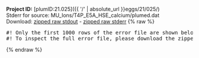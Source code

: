 **Project ID:** [plumID:21.025]({{ '/' | absolute_url }}eggs/21/025/)  
Stderr for source:  MU_Ions/T4P_E5A_HSE_calcium/plumed.dat   
Download: [zipped raw stdout](plumed.dat.plumed.stdout.txt.zip) - [zipped raw stderr](plumed.dat.plumed.stderr.txt.zip) 
{% raw %}
<pre>
#! Only the first 1000 rows of the error file are shown below
#! To inspect the full error file, please download the zipped raw stderr file above
</pre>
{% endraw %}
